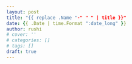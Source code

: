 ```yaml
---
layout: post
title: "{{ replace .Name "-" " " | title }}"
date: {{ .Date | time.Format ":date_long" }}
author: rushi
# cover: ''
# categories: []
# tags: []
draft: true
---
```


